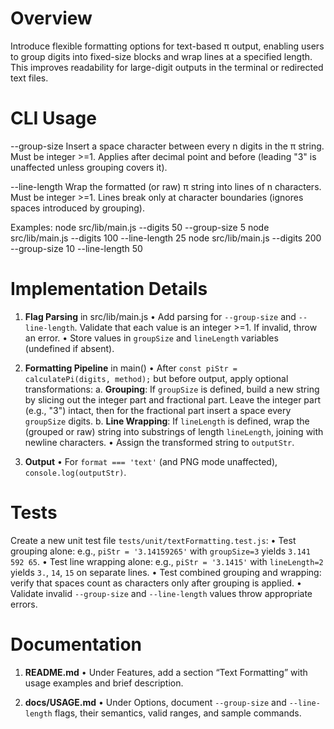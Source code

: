 # Overview

Introduce flexible formatting options for text-based π output, enabling users to group digits into fixed-size blocks and wrap lines at a specified length. This improves readability for large-digit outputs in the terminal or redirected text files.

# CLI Usage

--group-size <n>
    Insert a space character between every n digits in the π string. Must be integer >=1. Applies after decimal point and before (leading "3" is unaffected unless grouping covers it).

--line-length <n>
    Wrap the formatted (or raw) π string into lines of n characters. Must be integer >=1. Lines break only at character boundaries (ignores spaces introduced by grouping).

Examples:
    node src/lib/main.js --digits 50 --group-size 5
    node src/lib/main.js --digits 100 --line-length 25
    node src/lib/main.js --digits 200 --group-size 10 --line-length 50

# Implementation Details

1. **Flag Parsing** in src/lib/main.js
   • Add parsing for `--group-size` and `--line-length`. Validate that each value is an integer >=1. If invalid, throw an error.
   • Store values in `groupSize` and `lineLength` variables (undefined if absent).

2. **Formatting Pipeline** in main()
   • After `const piStr = calculatePi(digits, method);` but before output, apply optional transformations:
     a. **Grouping**: If `groupSize` is defined, build a new string by slicing out the integer part and fractional part. Leave the integer part (e.g., "3") intact, then for the fractional part insert a space every `groupSize` digits.
     b. **Line Wrapping**: If `lineLength` is defined, wrap the (grouped or raw) string into substrings of length `lineLength`, joining with newline characters.
   • Assign the transformed string to `outputStr`.

3. **Output**
   • For `format === 'text'` (and PNG mode unaffected), `console.log(outputStr)`.

# Tests

Create a new unit test file `tests/unit/textFormatting.test.js`:
  • Test grouping alone: e.g., `piStr = '3.14159265'` with `groupSize=3` yields `3.141 592 65`.
  • Test line wrapping alone: e.g., `piStr = '3.1415'` with `lineLength=2` yields `3.`, `14`, `15` on separate lines.
  • Test combined grouping and wrapping: verify that spaces count as characters only after grouping is applied.
  • Validate invalid `--group-size` and `--line-length` values throw appropriate errors.

# Documentation

1. **README.md**
   • Under Features, add a section “Text Formatting” with usage examples and brief description.

2. **docs/USAGE.md**
   • Under Options, document `--group-size` and `--line-length` flags, their semantics, valid ranges, and sample commands.